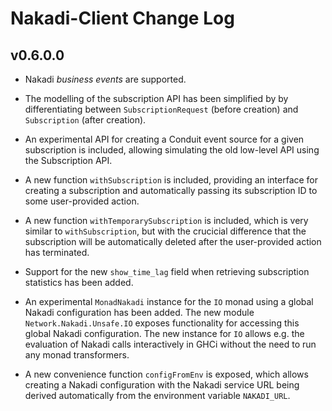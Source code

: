 # Nakadi-Client Change Log

## v0.6.0.0

* Nakadi *business events* are supported.

* The modelling of the subscription API has been simplified by by differentiating between `SubscriptionRequest` (before creation) and `Subscription` (after creation).

* An experimental API for creating a Conduit event source for a given subscription is included, allowing simulating the old low-level API using the Subscription API.

* A new function `withSubscription` is included, providing an interface for creating a subscription and automatically passing its subscription ID to some user-provided action.

* A new function `withTemporarySubscription` is included, which is very similar to `withSubscription`, but with the crucicial difference that the subscription will be automatically deleted after the user-provided action has terminated.

* Support for the new `show_time_lag` field when retrieving subscription statistics has been added.

* An experimental `MonadNakadi` instance for the `IO` monad using a global Nakadi configuration has been added. The new module `Network.Nakadi.Unsafe.IO` exposes functionality for accessing this global Nakadi configuration. The new instance for `IO` allows e.g. the evaluation of Nakadi calls interactively in GHCi without the need to run any monad transformers.

* A new convenience function `configFromEnv` is exposed, which allows creating a Nakadi configuration with the Nakadi service URL being derived automatically from the environment variable `NAKADI_URL`.

